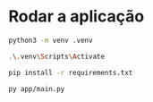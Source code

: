 # Rodar a aplicação

```bash
python3 -m venv .venv
```
```bash
.\.venv\Scripts\Activate
```
```bash
pip install -r requirements.txt
```
```bash
py app/main.py
```
